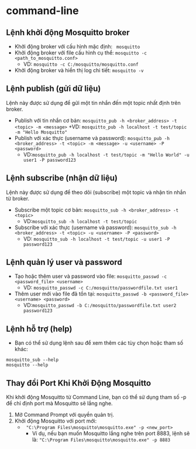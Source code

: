 # command-line
## Lệnh khởi động Mosquitto broker
- Khởi động broker với cấu hình mặc định:
``` mosquitto```
- Khởi động broker với file cấu hình cụ thể:
```mosquitto -c <path_to_mosquitto.conf>```
	+ VD: ```mosquitto -c C:/mosquitto/mosquitto.conf ```
- Khởi động broker và hiển thị log chi tiết:
```mosquitto -v```

## Lệnh publish (gửi dữ liệu)
Lệnh này được sử dụng để gửi một tin nhắn đến một topic nhất định trên broker.

- Publish với tin nhắn cơ bản:
```mosquitto_pub -h <broker_address> -t <topic> -m <message>```
	+VD: ```mosquitto_pub -h localhost -t test/topic -m "Hello Mosquitto"```
- Publish với xác thực (username và password):
```mosquitto_pub -h <broker_address> -t <topic> -m <message> -u <username> -P <password>```
	+ VD:```mosquitto_pub -h localhost -t test/topic -m "Hello World" -u user1 -P password123```

## Lệnh subscribe (nhận dữ liệu)
Lệnh này được sử dụng để theo dõi (subscribe) một topic và nhận tin nhắn từ broker.

- Subscribe một topic cơ bản:
```mosquitto_sub -h <broker_address> -t <topic>```
	+ VD:```mosquitto_sub -h localhost -t test/topic```
- Subscribe với xác thực (username và password):
```mosquitto_sub -h <broker_address> -t <topic> -u <username> -P <password>```
	+ VD: ```mosquitto_sub -h localhost -t test/topic -u user1 -P password123```

## Lệnh quản lý user và password

- Tạo hoặc thêm user và password vào file:
```mosquitto_passwd -c <password_file> <username>```
	+ VD: ```mosquitto_passwd -c C:/mosquitto/passwordfile.txt user1```
- Thêm user mới vào file đã tồn tại:
```mosquitto_passwd -b <password_file> <username> <password>```
	+ VD:```mosquitto_passwd -b C:/mosquitto/passwordfile.txt user2 password123```
## Lệnh hỗ trợ (help)
- Bạn có thể sử dụng lệnh sau để xem thêm các tùy chọn hoặc tham số khác:
```mosquitto_pub --help
mosquitto_sub --help
mosquitto --help
```
## Thay đổi Port Khi Khởi Động Mosquitto
Khi khởi động Mosquitto từ Command Line, bạn có thể sử dụng tham số -p để chỉ định port mà Mosquitto sẽ lắng nghe.

1. Mở Command Prompt với quyền quản trị.
2. Khởi động Mosquitto với port mới:
	+ ``` "C:\Program Files\mosquitto\mosquitto.exe" -p <new_port>```
		+ Ví dụ, nếu bạn muốn Mosquitto lắng nghe trên port 8883, lệnh sẽ là:
		```"C:\Program Files\mosquitto\mosquitto.exe" -p 8883```
	
